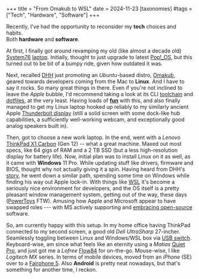 +++
title = "From Omakub to WSL"
date = 2024-11-23
[taxonomies]
#tags = ["Tech", "Hardware", "Software"]
+++

Recently, I've had the opportunity to reconsider my **tech** choices and habits.  
Both **hardware** and **software**.  

At first, I finally got around revamping my old (like almost a decade old) [System76](https://system76.com/) [laptop](https://support.system76.com/service-manuals/pdfs/Galago/galp2-service-manual.pdf). Initially, thought to just upgrade to latest [Pop!_OS](https://pop.system76.com/), but this turned out to be bit of a bumpy ride, given how outdated it was.  

Next, recalled [DHH](https://dhh.dk/) just promoting an _Ubuntu_-based distro, [Omakub](https://omakub.org/), geared towards developers coming from the Mac to **Linux**. And I have to say it rocks. So many great things in there. Even if you're not inclined to leave the _Apple_ bubble, I'd recommend taking a look at its CLI [toolchain](https://manual.omakub.org/1/read/10/the-applications) and [dotfiles](https://github.com/basecamp/omakub), at the very least. Having loads of **[fun](https://github.com/basecamp/omakub/issues/284)** with this, and also finally managed to get my Linux laptop hooked up reliably to my similarly ancient Apple [Thunderbolt display](https://support.apple.com/en-us/112597) (still a solid screen with some dock-like hub capabilities, a sufficiently well-working webcam, and exceptionally good analog speakers built in).  

Then, got to choose a new work laptop. In the end, went with a _Lenovo_ [ThinkPad X1 Carbon](https://www.lenovo.com/us/en/p/laptops/thinkpad/thinkpadx1/thinkpad-x1-carbon-gen-12-14-inch-intel/len101t0083) (Gen 12) -- what a great machine. Maxed out most specs, like 64 gigs of RAM and a 2 TB SSD (but a less high-resolution display for battery life). Now, initial plan was to install Linux on it as well, as it came with **Windows** 11 Pro. While updating stuff like drivers, firmware and BIOS, thought why not actually giving it a spin. Having heard from DHH's [story](https://www.youtube.com/watch?v=odSJr7HZMEQ), he went down a similar path, spending some time on Windows while finding his way out Apple lock-in. With things like [WSL](https://learn.microsoft.com/en-us/windows/wsl/) it's become a seriously nice environment for developers, and the OS itself is a pretty pleasant window management system, getting out of the way, these days ([PowerToys](https://github.com/microsoft/PowerToys?tab=readme-ov-file#microsoft-powertoys) FTW). Amusing how Apple and Microsoft appear to have swapped roles --- with MS actively supporting and [embracing open-source](https://www.theverge.com/2020/5/18/21262103/microsoft-open-source-linux-history-wrong-statement) software.

So, am currently happy with this setup. In my home office having ThinkPad connected to my second screen, a good old _Dell UltraSharp_ 27-incher. Seamlessly toggling between Linux and Windows/WSL box via [USB switch](https://www.amazon.com/UGREEN-Switcher-Computers-Keyboard-Splitter/dp/B0CLXYVM36). Keyboard-wise, am since what feels like an eternity using a _Matias_ [Quiet Pro](https://matias.ca/quietpro/mac/), and just got me a _Lofree_ [Flow84](https://www.lofree.co/products/lofree-flow-the-smoothest-mechanical-keyboard?variant=44741423169755) for on-the-go. Mouse-wise, I like _Logitech MX_ series. In terms of mobile devices, moved from an _iPhone_ (SE) over to a [Fairphone 5](https://shop.fairphone.com/fairphone-5). Also **Android** is pretty neat nowadays, but that's something for another time, I reckon.
